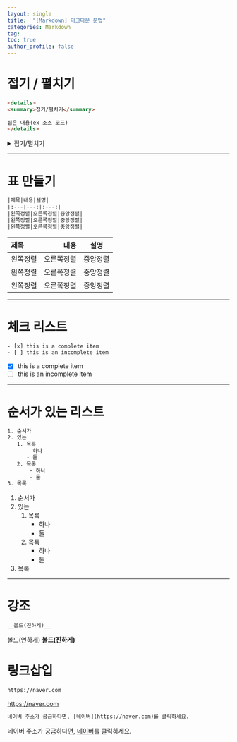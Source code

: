 ```yaml
---
layout: single
title:  "[Markdown] 마크다운 문법"
categories: Markdown
tag: 
toc: true
author_profile: false
---
```


# 접기 / 펼치기

```html
<details>
<summary>접기/펼치기</summary>
 
접은 내용(ex 소스 코드)
</details>
```

<details>
<summary>접기/펼치기</summary>
 
접은 내용(ex 소스 코드)
</details>

***

# 표 만들기

```html
|제목|내용|설명|
|:---|---:|:---:|
|왼쪽정렬|오른쪽정렬|중앙정렬|
|왼쪽정렬|오른쪽정렬|중앙정렬|
|왼쪽정렬|오른쪽정렬|중앙정렬|
```

|제목|내용|설명|  
|:---|---:|:---:|  
|왼쪽정렬|오른쪽정렬|중앙정렬|  
|왼쪽정렬|오른쪽정렬|중앙정렬|  
|왼쪽정렬|오른쪽정렬|중앙정렬|

***

# 체크 리스트

```html
- [x] this is a complete item
- [ ] this is an incomplete item
```

- [x] this is a complete item
- [ ] this is an incomplete item

***

# 순서가 있는 리스트

```html
1. 순서가
2. 있는
   1. 목록
      - 하나
      - 둘
   2. 목록
       - 하나
       - 둘
3. 목록
```

1. 순서가
2. 있는
   1. 목록
      - 하나
      - 둘
   2. 목록
       - 하나
       - 둘
3. 목록

***

# 강조

```html
__볼드(진하게)__
```

볼드(연하게) __볼드(진하게)__ 

# 링크삽입

```html
https://naver.com
```
https://naver.com

```html
네이버 주소가 궁금하다면, [네이버](https://naver.com)를 클릭하세요.
```
네이버 주소가 궁금하다면, [네이버](https://naver.com)를 클릭하세요.

